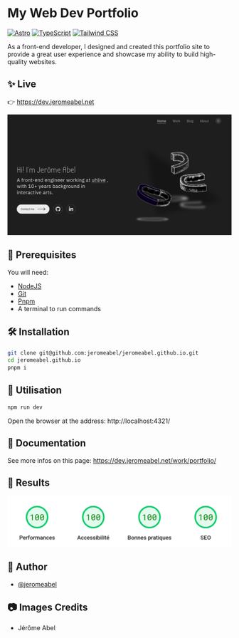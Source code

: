# My Web Dev Portfolio

[![Astro](https://img.shields.io/badge/Astro-5-BC52EE)](https://astro.build/)
[![TypeScript](https://img.shields.io/badge/TypeScript-5-3178C6)](https://www.typescriptlang.org/)
[![Tailwind CSS](https://img.shields.io/badge/Tailwind_CSS-4-38BDF8)](https://tailwindcss.com/)

As a front-end developer, I designed and created this portfolio site to provide a great user experience and showcase my ability to build high-quality websites.

## ✨ Live

👉 https://dev.jeromeabel.net

![Screenshot of the Website dev.jeromeabel.net](./docs/screen-v2.png)

## 🚨 Prerequisites

You will need:

- [NodeJS](https://nodejs.org/)
- [Git](https://git-scm.com/)
- [Pnpm](https://pnpm.io/)
- A terminal to run commands

## 🛠️ Installation

```sh
git clone git@github.com:jeromeabel/jeromeabel.github.io.git
cd jeromeabel.github.io
pnpm i
```

## 🚀 Utilisation

```sh
npm run dev
```

Open the browser at the address: http://localhost:4321/

## 📝 Documentation

See more infos on this page: https://dev.jeromeabel.net/work/portfolio/

## 🎉 Results

![Screenshot of Pagespeed scores](./docs/report.png)

## 👤 Author

- [@jeromeabel](https://github.com/jeromeabel)

## 📷 Images Credits

- Jérôme Abel
